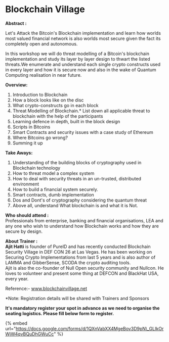 # Blockchain Village

**Abstract :**

Let's Attack the Bitcoin's Blockchain implementation and learn how worlds most valued financial network is also worlds most secure given the fact its completely open and autonomous.

In this workshop we will do threat modelling of a Bitcoin's blockchain implementation and study its layer by layer design to thwart the listed threats.We enumerate and understand each single crypto constructs used in every layer and how it is secure now and also in the wake of Quantum Computing realisation in near future.

**Overview:**

1. Introduction to Blockchain 
2. How a block looks like on the disc
3. What crypto-constructs go in each block
4. Threat Modelling of Blockchain.\* List down all applicable threat to blockchain with the help of the participants
5. Learning defence in depth, built in the block design
6. Scripts in Bitcoins
7. Smart Contracts and security issues with a case study of Ethereum
8. Where Bitcoins go wrong?
9. Summing it up

**Take Aways:**

1. Understanding of the building blocks of cryptography used in Blockchain technology
2. How to threat model a complex system
3. How to deal with security threats in an un-trusted, distributed environment
4. How to build a financial system securely.
5. Smart contracts, dumb implementation
6. Dos and Dont's of cryptography considering the quantum threat
7. Above all, understand What blockchain is and what it is Not.

**Who should attend :**  
Professionals from enterprise, banking and financial organisations, LEA and any one who wish to understand how Blockchain works and how they are secure by design.

**About Trainer :**   
**Ajit Hatti** is founder of PureID and has recently conducted Blockchain Security Village in DEF CON 26 at Las Vegas. He has been working on Securing Crypto Implementations from last 5 years and is also author of LAMMA and GibberSense, SCODA the crypto auditing tools.  
Ajit is also the co-founder of Null Open security community and Nullcon. He loves to volunteer and present some thing at DEFCON and BlackHat USA, every year.

Reference:- [www.blockchainvillage.net ](www.blockchainvillage.net%20)

\*Note: Registration details will be shared with Trainers and Sponsors

**It's mandatory register your spot in advance as we need to organise the seating logistics. Please fill below form to register.**

{% embed url="https://docs.google.com/forms/d/1QXnVabXX4MgeBov3D9pN\_GLIkOrWjW4qvBQuDhGWuCc" %}

